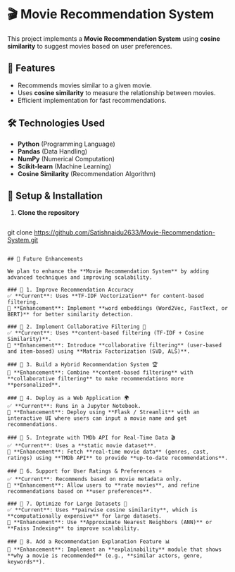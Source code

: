 # 🎬 Movie Recommendation System

This project implements a **Movie Recommendation System** using **cosine similarity** to suggest movies based on user preferences.

## 📌 Features
- Recommends movies similar to a given movie.
- Uses **cosine similarity** to measure the relationship between movies.
- Efficient implementation for fast recommendations.

## 🛠️ Technologies Used
- **Python** (Programming Language)
- **Pandas** (Data Handling)
- **NumPy** (Numerical Computation)
- **Scikit-learn** (Machine Learning)
- **Cosine Similarity** (Recommendation Algorithm)

## 🚀 Setup & Installation

1. **Clone the repository**
   ```bash
git clone https://github.com/Satishnaidu2633/Movie-Recommendation-System.git
   ```
   
## 🔮 Future Enhancements

We plan to enhance the **Movie Recommendation System** by adding advanced techniques and improving scalability.

### 🔹 1. Improve Recommendation Accuracy  
✅ **Current**: Uses **TF-IDF Vectorization** for content-based filtering.  
🔲 **Enhancement**: Implement **word embeddings (Word2Vec, FastText, or BERT)** for better similarity detection.

### 🔹 2. Implement Collaborative Filtering 🤝  
✅ **Current**: Uses **content-based filtering (TF-IDF + Cosine Similarity)**.  
🔲 **Enhancement**: Introduce **collaborative filtering** (user-based and item-based) using **Matrix Factorization (SVD, ALS)**.

### 🔹 3. Build a Hybrid Recommendation System 🏆  
🔲 **Enhancement**: Combine **content-based filtering** with **collaborative filtering** to make recommendations more **personalized**.

### 🔹 4. Deploy as a Web Application 🌍  
✅ **Current**: Runs in a Jupyter Notebook.  
🔲 **Enhancement**: Deploy using **Flask / Streamlit** with an interactive UI where users can input a movie name and get recommendations.

### 🔹 5. Integrate with TMDb API for Real-Time Data 🎬  
✅ **Current**: Uses a **static movie dataset**.  
🔲 **Enhancement**: Fetch **real-time movie data** (genres, cast, ratings) using **TMDb API** to provide **up-to-date recommendations**.

### 🔹 6. Support for User Ratings & Preferences ⭐  
✅ **Current**: Recommends based on movie metadata only.  
🔲 **Enhancement**: Allow users to **rate movies**, and refine recommendations based on **user preferences**.

### 🔹 7. Optimize for Large Datasets 🚀  
✅ **Current**: Uses **pairwise cosine similarity**, which is **computationally expensive** for large datasets.  
🔲 **Enhancement**: Use **Approximate Nearest Neighbors (ANN)** or **Faiss Indexing** to improve scalability.

### 🔹 8. Add a Recommendation Explanation Feature 📊  
🔲 **Enhancement**: Implement an **explainability** module that shows **why a movie is recommended** (e.g., **similar actors, genre, keywords**).
